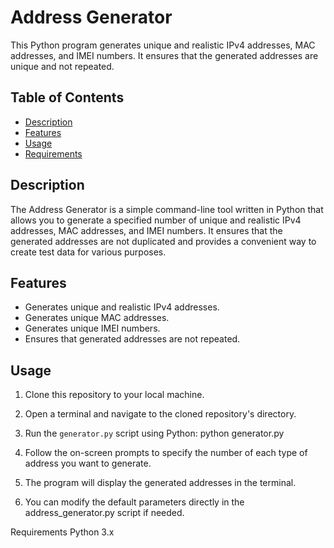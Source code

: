 # Address Generator

This Python program generates unique and realistic IPv4 addresses, MAC addresses, and IMEI numbers. It ensures that the generated addresses are unique and not repeated.

## Table of Contents

- [Description](#description)
- [Features](#features)
- [Usage](#usage)
- [Requirements](#requirements)

## Description

The Address Generator is a simple command-line tool written in Python that allows you to generate a specified number of unique and realistic IPv4 addresses, MAC addresses, and IMEI numbers. It ensures that the generated addresses are not duplicated and provides a convenient way to create test data for various purposes.

## Features

- Generates unique and realistic IPv4 addresses.
- Generates unique MAC addresses.
- Generates unique IMEI numbers.
- Ensures that generated addresses are not repeated.

## Usage

1. Clone this repository to your local machine.

2. Open a terminal and navigate to the cloned repository's directory.

3. Run the `generator.py` script using Python: python generator.py

4. Follow the on-screen prompts to specify the number of each type of address you want to generate.

5. The program will display the generated addresses in the terminal.

6. You can modify the default parameters directly in the address_generator.py script if needed.

Requirements
Python 3.x
   
